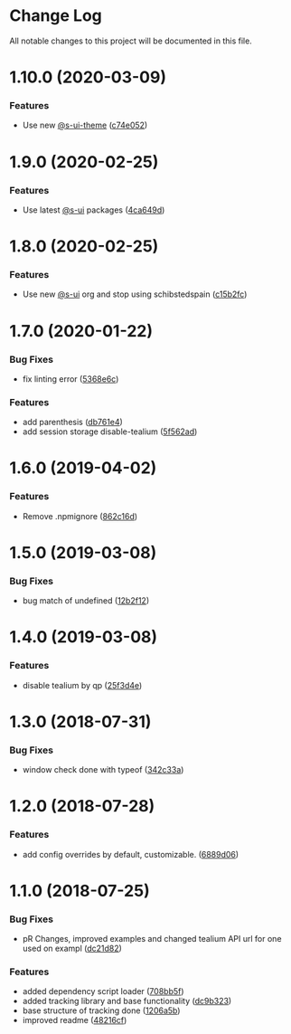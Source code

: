 # Change Log

All notable changes to this project will be documented in this file.

# 1.10.0 (2020-03-09)


### Features

* Use new [@s-ui-theme](https://github.com/s-ui-theme) ([c74e052](https://github.com/SUI-Components/schibsted-spain-components/commit/c74e05288376595bad8e7d1339599877eba0ec09))



# 1.9.0 (2020-02-25)


### Features

* Use latest [@s-ui](https://github.com/s-ui) packages ([4ca649d](https://github.com/SUI-Components/schibsted-spain-components/commit/4ca649d084561594648451a0e100f2ec985e3b42))



# 1.8.0 (2020-02-25)


### Features

* Use new [@s-ui](https://github.com/s-ui) org and stop using schibstedspain ([c15b2fc](https://github.com/SUI-Components/schibsted-spain-components/commit/c15b2fcb47aee8a1b5eef4c73a7f104ddc3e726c))



# 1.7.0 (2020-01-22)


### Bug Fixes

* fix linting error ([5368e6c](https://github.com/SUI-Components/schibsted-spain-components/commit/5368e6ce3fea25c8dc3685851d190ee6588de2fd))


### Features

* add parenthesis ([db761e4](https://github.com/SUI-Components/schibsted-spain-components/commit/db761e428a0398c3716f6903b3b36f1a192135d7))
* add session storage disable-tealium ([5f562ad](https://github.com/SUI-Components/schibsted-spain-components/commit/5f562addd23550cc5ca0c02816f48235237cfb6a))



# 1.6.0 (2019-04-02)


### Features

* Remove .npmignore ([862c16d](https://github.com/SUI-Components/schibsted-spain-components/commit/862c16d78241e92974a750e79805068c4b1be8e3))



# 1.5.0 (2019-03-08)


### Bug Fixes

* bug match of undefined ([12b2f12](https://github.com/SUI-Components/schibsted-spain-components/commit/12b2f125b8523af6a9da45b0e6d9491cc6d18835))



# 1.4.0 (2019-03-08)


### Features

* disable tealium by qp ([25f3d4e](https://github.com/SUI-Components/schibsted-spain-components/commit/25f3d4eac5485ff2c2d7a40d925936b3b4cb337e))



# 1.3.0 (2018-07-31)


### Bug Fixes

* window check done with typeof ([342c33a](https://github.com/SUI-Components/schibsted-spain-components/commit/342c33a450b88c246987fc68b32d851db9e46522))



# 1.2.0 (2018-07-28)


### Features

* add config overrides by default, customizable. ([6889d06](https://github.com/SUI-Components/schibsted-spain-components/commit/6889d06b50b635403555df97394e81fba258ba40))



# 1.1.0 (2018-07-25)


### Bug Fixes

* pR Changes, improved examples and changed tealium API url for one used on exampl ([dc21d82](https://github.com/SUI-Components/schibsted-spain-components/commit/dc21d82908518a713110799e06c5e2778693bf7b))


### Features

* added dependency script loader ([708bb5f](https://github.com/SUI-Components/schibsted-spain-components/commit/708bb5f0549ac8334660a69a11582817b308638f))
* added tracking library and base functionality ([dc9b323](https://github.com/SUI-Components/schibsted-spain-components/commit/dc9b32366ad7846cdfa62657d9f5de19129c9b05))
* base structure of tracking done ([1206a5b](https://github.com/SUI-Components/schibsted-spain-components/commit/1206a5b878327a8f9999b9a91ed0fcabf78922c3))
* improved readme ([48216cf](https://github.com/SUI-Components/schibsted-spain-components/commit/48216cfc4103edf182f56b5ce98f8bbd38bbd6c3))



